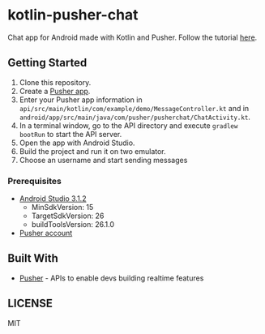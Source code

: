 # kotlin-pusher-chat
Chat app for Android made with Kotlin and Pusher. Follow the tutorial [here](https://pusher.com/tutorials/chat-kotlin-android).

## Getting Started

1. Clone this repository.
2. Create a [Pusher app](https://dashboard.pusher.com).
3. Enter your Pusher app information in `api/src/main/kotlin/com/example/demo/MessageController.kt` and in `android/app/src/main/java/com/pusher/pusherchat/ChatActivity.kt`.
4. In a terminal window, go to the API directory and execute `gradlew bootRun` to start the API server.
5. Open the app with Android Studio.
6. Build the project and run it on two emulator.
7. Choose an username and start sending messages

### Prerequisites

- [Android Studio 3.1.2](https://developer.android.com/studio/index.html)
  - MinSdkVersion: 15
  - TargetSdkVersion: 26
  - buildToolsVersion: 26.1.0
- [Pusher account](https://pusher.com/signup)

## Built With

* [Pusher](https://pusher.com/) - APIs to enable devs building realtime features

## LICENSE
MIT
